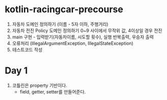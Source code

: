 # kotlin-racingcar-precourse

1. 자동차 도메인 정의하기 (이름 - 5자 이하, 주행거리)
2. 자동차 전진 Policy 도메인 정의하기 0~9 사이에서 무작위 값, 4이상일 경우 전진
3. main 구현 - 입력받기(자동차이름, 시도할 횟수), 실행 반복출력, 우승자 출력
4. 오류처리 (IllegalArgumentException, IllegalStateException)
5. 테스트코드 작성

# Day 1

1. 코틀린은 property 기반이다.
    * field, getter, setter를 만들어준다. 